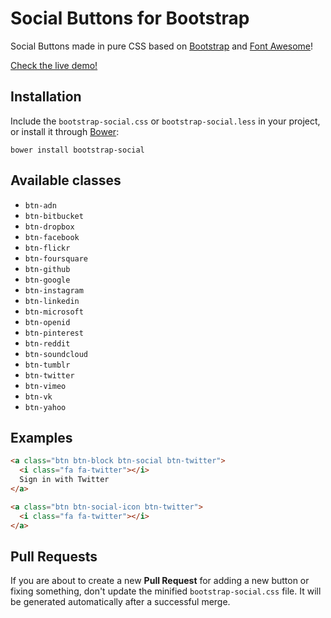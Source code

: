 Social Buttons for Bootstrap
============================

Social Buttons made in pure CSS based on
[Bootstrap](http://twbs.github.io/bootstrap/) and
[Font Awesome](http://fortawesome.github.io/Font-Awesome/)!

[Check the live demo!](http://lipis.github.io/bootstrap-social)

Installation
------------

Include the `bootstrap-social.css` or `bootstrap-social.less` in your project, or
install it through [Bower](http://bower.io/):

    bower install bootstrap-social

Available classes
-----------------
 - `btn-adn`
 - `btn-bitbucket`
 - `btn-dropbox`
 - `btn-facebook`
 - `btn-flickr`
 - `btn-foursquare`
 - `btn-github`
 - `btn-google`
 - `btn-instagram`
 - `btn-linkedin`
 - `btn-microsoft`
 - `btn-openid`
 - `btn-pinterest`
 - `btn-reddit`
 - `btn-soundcloud`
 - `btn-tumblr`
 - `btn-twitter`
 - `btn-vimeo`
 - `btn-vk`
 - `btn-yahoo`

Examples
--------

```html
<a class="btn btn-block btn-social btn-twitter">
  <i class="fa fa-twitter"></i>
  Sign in with Twitter
</a>

<a class="btn btn-social-icon btn-twitter">
  <i class="fa fa-twitter"></i>
</a>
```

Pull Requests
-------------
If you are about to create a new **Pull Request** for adding a new button or
fixing something, don't update the minified `bootstrap-social.css` file. It
will be generated automatically after a successful merge.
